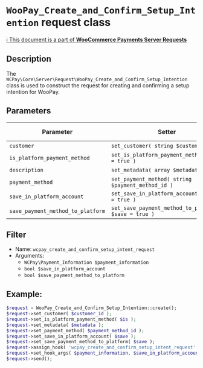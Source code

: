# `WooPay_Create_and_Confirm_Setup_Intention` request class

[ℹ️ This document is a part of __WooCommerce Payments Server Requests__](../requests.md)

## Description

The `WCPay\Core\Server\Request\WooPay_Create_and_Confirm_Setup_Intention` class is used to construct the request for creating and confirming a setup intention for WooPay.

## Parameters


| Parameter                         | Setter                                                | Immutable | Required | Default value |
|-----------------------------------|-------------------------------------------------------|:---------:|:--------:|:-------------:|
| `customer`                        | `set_customer( string $customer_id )`                 |    Yes    |   Yes    |       -       |
| `is_platform_payment_method`      | `set_is_platform_payment_method( $is = true )`        |     -     |    -     |       -       |
| `description`                     | `set_metadata( array $metadata )`                     |     -     |    -     |       -       |
| `payment_method`                  | `set_payment_method( string $payment_method_id )`     |     -     |    -     |       -       |
| `save_in_platform_account`        | `set_save_in_platform_account( $save = true )`        |     -     |    -     |       -       |
| `save_payment_method_to_platform` | `set_save_payment_method_to_platform( $save = true )` |     -     |    -     |       -       |


## Filter
- Name: `wcpay_create_and_confirm_setup_intent_request`
- Arguments: 
   - `WCPay\Payment_Information $payment_information`
   - `bool $save_in_platform_account`
   - `bool $save_payment_method_to_platform`

## Example:

```php
$request = WooPay_Create_and_Confirm_Setup_Intention::create();
$request->set_customer( $customer_id );
$request->set_is_platform_payment_method( $is );
$request->set_metadata( $metadata );
$request->set_payment_method( $payment_method_id );
$request->set_save_in_platform_account( $save );
$request->set_save_payment_method_to_platform( $save );
$request->assign_hook( 'wcpay_create_and_confirm_setup_intent_request' );
$request->set_hook_args( $payment_information, $save_in_platform_account, $save_payment_method_to_platform );
$request->send();
```
